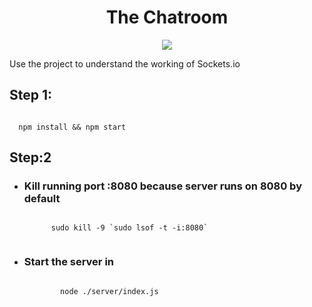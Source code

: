 <h1 align="center"> The Chatroom</h1>
<p align="center">
  <img align="center" src= "https://img.shields.io/website?url=http%3A%2F%2Fsocket.kdsg.live" />
</p>

<p>Use the project to understand the working of Sockets.io</p>
<h2>Step 1:</h2>

<code>
  npm install && npm start
</code >

<h2> Step:2 </h2>
<ul>
  <li>
    <h3>Kill running port :8080 because server runs on 8080 by default </h3>
    <code>
      sudo kill -9 `sudo lsof -t -i:8080`
    </code>
  <li>
    <h3>Start the server in </h3>
    <code>
        node ./server/index.js
    </code>
</ul>
